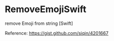 # RemoveEmojiSwift
remove Emoji from string [Swift]

Reference: https://gist.github.com/siqin/4201667
